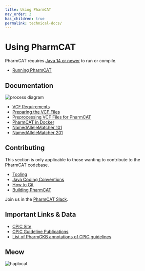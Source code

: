 ```yaml
---
title: Using PharmCAT
nav_order: 3
has_children: true
permalink: technical-docs/
---
```


# Using PharmCAT

PharmCAT requires [Java 14 or newer](https://adoptium.net/index.html?variant=openjdk17&jvmVariant=hotspot) to run or compile.

* [Running PharmCAT](Running-PharmCAT)

## Documentation

![process diagram](/images/flowchart.png)

* [VCF Requirements](/specifications/VCF-Requirements)
* [Preparing the VCF Files](Preparing-VCF-Files)
* [Preprocessing VCF Files for PharmCAT](Preprocessing-VCF-Files-for-PharmCAT)
* [PharmCAT in Docker](PharmCAT-in-Docker)
* [NamedAlleleMatcher 101](NamedAlleleMatcher-101)
* [NamedAlleleMatcher 201](NamedAlleleMatcher-201)


## Contributing

This section is only applicable to those wanting to contribute to the PharmCAT codebase.

* [Tooling](Tooling)
* [Java Coding Conventions](Java-Coding-Conventions)
* [How to Git](How-To-Git)
* [Building PharmCAT](Building-PharmCAT)

Join us in the [PharmCAT Slack](https://pharmcat.slack.com/).


## Important Links & Data

* [CPIC Site](https://cpicpgx.org)
* [CPIC Guideline Publications](https://cpicpgx.org/publications/)
* [List of PharmGKB annotations of CPIC guidelines](https://www.pharmgkb.org/view/dosing-guidelines.do?source=CPIC)


## Meow

![haplocat](/images/haplocat.png)
